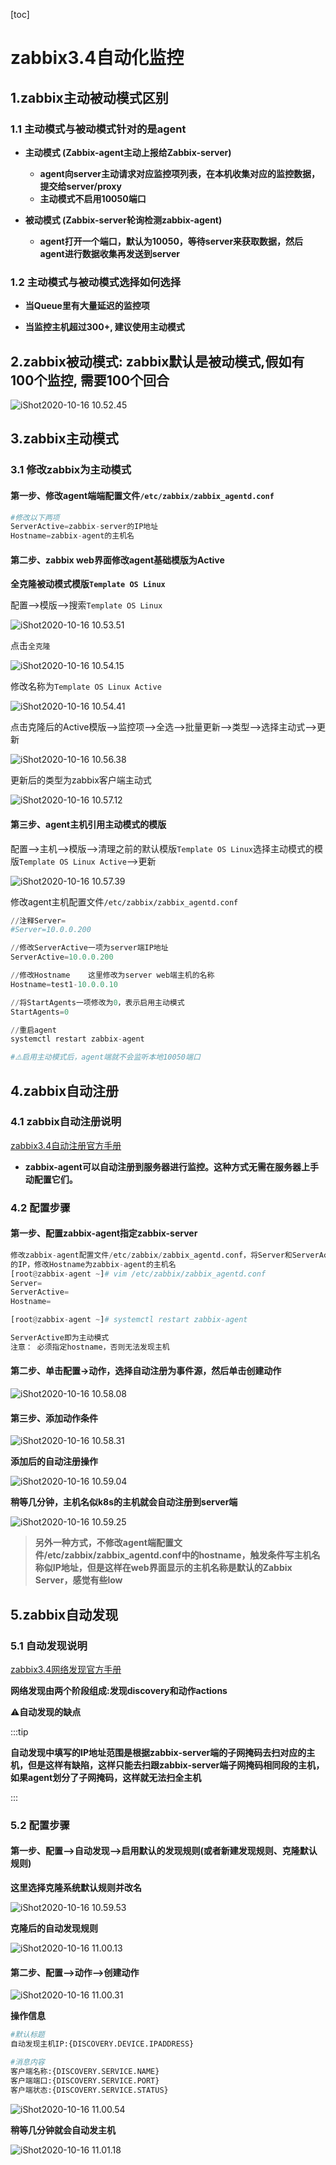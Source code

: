 [toc]



# zabbix3.4自动化监控

## 1.zabbix主动被动模式区别

### 1.1 主动模式与被动模式针对的是agent

- **主动模式 (Zabbix-agent主动上报给Zabbix-server)**
  - **agent向server主动请求对应监控项列表，在本机收集对应的监控数据，提交给server/proxy**
  - **主动模式不启用10050端口**

- **被动模式 (Zabbix-server轮询检测zabbix-agent)**

  - **agent打开一个端口，默认为10050，等待server来获取数据，然后agent进行数据收集再发送到server**

  

### 1.2 主动模式与被动模式选择如何选择

- **当Queue里有大量延迟的监控项**

- **当监控主机超过300+, 建议使用主动模式**



## 2.zabbix被动模式: zabbix默认是被动模式,假如有100个监控, 需要100个回合

![iShot2020-10-16 10.52.45](https://gitea.pptfz.cn/pptfz/picgo-images/raw/branch/master/img/iShot2020-10-16%2010.52.45.png)





## 3.zabbix主动模式

### 3.1 修改zabbix为主动模式

#### 第一步、修改agent端端配置文件``/etc/zabbix/zabbix_agentd.conf``

```python
#修改以下两项
ServerActive=zabbix-server的IP地址
Hostname=zabbix-agent的主机名
```

#### 第二步、zabbix web界面修改agent基础模版为Active

**全克隆被动模式模版``Template OS Linux``**

配置-->模版-->搜索``Template OS Linux``

![iShot2020-10-16 10.53.51](https://gitea.pptfz.cn/pptfz/picgo-images/raw/branch/master/img/iShot2020-10-16%2010.53.51.png)





点击``全克隆``

![iShot2020-10-16 10.54.15](https://gitea.pptfz.cn/pptfz/picgo-images/raw/branch/master/img/iShot2020-10-16%2010.54.15.png)



修改名称为``Template OS Linux Active``

![iShot2020-10-16 10.54.41](https://gitea.pptfz.cn/pptfz/picgo-images/raw/branch/master/img/iShot2020-10-16%2010.54.41.png)





点击克隆后的Active模版-->监控项-->全选-->批量更新-->类型-->选择主动式-->更新

![iShot2020-10-16 10.56.38](https://gitea.pptfz.cn/pptfz/picgo-images/raw/branch/master/img/iShot2020-10-16%2010.56.38.png)







更新后的类型为zabbix客户端主动式

![iShot2020-10-16 10.57.12](https://gitea.pptfz.cn/pptfz/picgo-images/raw/branch/master/img/iShot2020-10-16%2010.57.12.png)





#### 第三步、agent主机引用主动模式的模版

配置-->主机-->模版-->清理之前的默认模版``Template OS Linux``选择主动模式的模版``Template OS Linux Active``-->更新

![iShot2020-10-16 10.57.39](https://gitea.pptfz.cn/pptfz/picgo-images/raw/branch/master/img/iShot2020-10-16%2010.57.39.png)







修改agent主机配置文件``/etc/zabbix/zabbix_agentd.conf``

```python
//注释Server=
#Server=10.0.0.200

//修改ServerActive一项为server端IP地址
ServerActive=10.0.0.200

//修改Hostname	这里修改为server web端主机的名称
Hostname=test1-10.0.0.10

//将StartAgents一项修改为0，表示启用主动模式
StartAgents=0

//重启agent
systemctl restart zabbix-agent

#⚠️启用主动模式后，agent端就不会监听本地10050端口
```



## 4.zabbix自动注册

### 4.1 zabbix自动注册说明

[zabbix3.4自动注册官方手册](https://www.zabbix.com/documentation/3.4/zh/manual/discovery/auto_registration)

- **zabbix-agent可以自动注册到服务器进行监控。这种方式无需在服务器上手动配置它们。**



### 4.2 配置步骤

#### **第一步、配置zabbix-agent指定zabbix-server**

```python
修改zabbix-agent配置文件/etc/zabbix/zabbix_agentd.conf，将Server和ServerActive都指定为zabbix-server
的IP，修改Hostname为zabbix-agent的主机名
[root@zabbix-agent ~]# vim /etc/zabbix/zabbix_agentd.conf
Server=
ServerActive=
Hostname=

[root@zabbix-agent ~]# systemctl restart zabbix-agent

ServerActive即为主动模式
注意： 必须指定hostname，否则无法发现主机
```

#### 第二步、单击配置->动作，选择自动注册为事件源，然后单击创建动作

![iShot2020-10-16 10.58.08](https://gitea.pptfz.cn/pptfz/picgo-images/raw/branch/master/img/iShot2020-10-16%2010.58.08.png)





#### 第三步、添加动作条件

![iShot2020-10-16 10.58.31](https://gitea.pptfz.cn/pptfz/picgo-images/raw/branch/master/img/iShot2020-10-16%2010.58.31.png)





**添加后的自动注册操作**

![iShot2020-10-16 10.59.04](https://gitea.pptfz.cn/pptfz/picgo-images/raw/branch/master/img/iShot2020-10-16%2010.59.04.png)



**稍等几分钟，主机名似k8s的主机就会自动注册到server端**

![iShot2020-10-16 10.59.25](https://gitea.pptfz.cn/pptfz/picgo-images/raw/branch/master/img/iShot2020-10-16%2010.59.25.png)







> **另外一种方式，不修改agent端配置文件/etc/zabbix/zabbix_agentd.conf中的hostname，触发条件写主机名称似IP地址，但是这样在web界面显示的主机名称是默认的Zabbix Server，感觉有些low**



## 5.zabbix自动发现

### 5.1 自动发现说明

[zabbix3.4网络发现官方手册](https://www.zabbix.com/documentation/3.4/zh/manual/discovery/network_discovery)

**网络发现由两个阶段组成:发现discovery和动作actions**

⚠️**自动发现的缺点**

:::tip

**自动发现中填写的IP地址范围是根据zabbix-server端的子网掩码去扫对应的主机，但是这样有缺陷，这样只能去扫跟zabbix-server端子网掩码相同段的主机，如果agent划分了子网掩码，这样就无法扫全主机**

:::





### 5.2 配置步骤

#### 第一步、配置-->自动发现-->启用默认的发现规则(或者新建发现规则、克隆默认规则)

**这里选择克隆系统默认规则并改名**

![iShot2020-10-16 10.59.53](https://gitea.pptfz.cn/pptfz/picgo-images/raw/branch/master/img/iShot2020-10-16%2010.59.53.png)





**克隆后的自动发现规则**

![iShot2020-10-16 11.00.13](https://gitea.pptfz.cn/pptfz/picgo-images/raw/branch/master/img/iShot2020-10-16%2011.00.13.png)





#### 第二步、配置-->动作-->创建动作

![iShot2020-10-16 11.00.31](https://gitea.pptfz.cn/pptfz/picgo-images/raw/branch/master/img/iShot2020-10-16%2011.00.31.png)



**操作信息**

```python
#默认标题
自动发现主机IP:{DISCOVERY.DEVICE.IPADDRESS}

#消息内容
客户端名称:{DISCOVERY.SERVICE.NAME}
客户端端口:{DISCOVERY.SERVICE.PORT}
客户端状态:{DISCOVERY.SERVICE.STATUS}
```

![iShot2020-10-16 11.00.54](https://gitea.pptfz.cn/pptfz/picgo-images/raw/branch/master/img/iShot2020-10-16%2011.00.54.png)







**稍等几分钟就会自动发主机**

![iShot2020-10-16 11.01.18](https://gitea.pptfz.cn/pptfz/picgo-images/raw/branch/master/img/iShot2020-10-16%2011.01.18.png)

